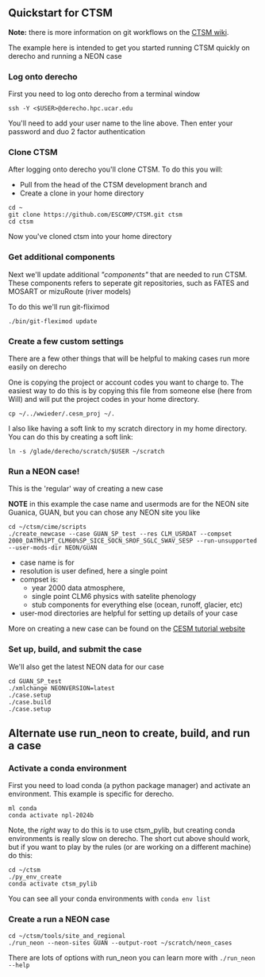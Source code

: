 ## Quickstart for CTSM
**Note:** there is more information on git workflows on the [CTSM wiki](https://github.com/ESCOMP/CTSM/wiki).

The example here is intended to get you started running CTSM quickly on derecho and running a NEON case

### Log onto derecho
First you need to log onto derecho from a terminal window

```
ssh -Y <$USER>@derecho.hpc.ucar.edu
```
You'll need to add your user name to the line above.
Then enter your password and duo 2 factor authentication


### Clone CTSM
After logging onto derecho you'll clone CTSM. To do this you will:
- Pull from the head of the CTSM development branch and
- Create a clone in your home directory

```
cd ~
git clone https://github.com/ESCOMP/CTSM.git ctsm
cd ctsm
```

Now you've cloned ctsm into your home directory

### Get additional components
Next we'll update additional _"components"_ that are needed to run CTSM.  
These components refers to seperate git repositories, such as FATES and MOSART or mizuRoute (river models)

To do this we'll run git-fliximod

```
./bin/git-fleximod update
```

### Create a few custom settings
There are a few other things that will be helpful to making cases run more easily on derecho

One is copying the project or account codes you want to charge to.
The easiest way to do this is by copying this file from someone else (here from Will) and will put the project codes in your home directory.

```
cp ~/../wwieder/.cesm_proj ~/.
```

I also like having a soft link to my scratch directory in my home directory.
You can do this by creating a soft link:
```
ln -s /glade/derecho/scratch/$USER ~/scratch
```

### Run a NEON case!


This is the 'regular' way of creating a new case

**NOTE** in this example the case name and usermods are for the NEON site Guanica, GUAN,
but you can chose any NEON site you like

```
cd ~/ctsm/cime/scripts
./create_newcase --case GUAN_SP_test --res CLM_USRDAT --compset 2000_DATM%1PT_CLM60%SP_SICE_SOCN_SROF_SGLC_SWAV_SESP --run-unsupported --user-mods-dir NEON/GUAN
```
- case name is for 
- resolution is user defined, here a single point
- compset is: 
    - year 2000 data atmosphere, 
    - single point CLM6 physics with satelite phenology
    - stub components for everything else (ocean, runoff, glacier, etc)
- user-mod directories are helpful for setting up details of your case

More on creating a new case can be found on the [CESM tutorial website](https://escomp.github.io/CESM/release-cesm2/quickstart.html#create-a-case)
### Set up, build, and submit the case

We'll also get the latest NEON data for our case

```
cd GUAN_SP_test
./xmlchange NEONVERSION=latest
./case.setup 
./case.build
./case.setup
```

## Alternate use run_neon to create, build, and run a case

### Activate a conda environment
First you need to load conda (a python package manager) and activate an environment. This example is specific for derecho.

```
ml conda
conda activate npl-2024b
```

Note, the _right_ way to do this is to use ctsm_pylib, but creating conda environments is really slow on derecho.
The short cut above should work, but if you want to play by the rules (or are working on a different machine) do this:
```
cd ~/ctsm
./py_env_create
conda activate ctsm_pylib
```
You can see all your conda environments with `conda env list`

### Create a run a NEON case

```
cd ~/ctsm/tools/site_and_regional
./run_neon --neon-sites GUAN --output-root ~/scratch/neon_cases
```

There are lots of options with run_neon you can learn more with `./run_neon --help` 
